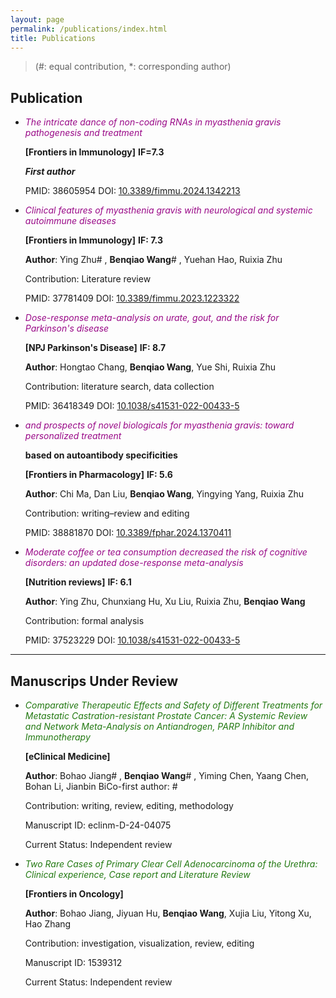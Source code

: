 ```yaml
---
layout: page
permalink: /publications/index.html
title: Publications
---
```


> (#: equal contribution, *: corresponding author)

## Publication

- *<font color="990085876">The intricate dance of non-coding RNAs in myasthenia gravis pathogenesis and treatment</font>*

  **[Frontiers in Immunology]**             **IF=7.3**

  ***First author***

  PMID: 38605954                                         DOI: [10.3389/fimmu.2024.1342213]()

- *<font color="990085876">Clinical features of myasthenia gravis with neurological and systemic autoimmune diseases</font>*

  **[Frontiers in Immunology]**             **IF: 7.3** 

  **Author**: Ying Zhu# , **Benqiao Wang**# , Yuehan Hao, Ruixia Zhu

  Contribution: Literature review

  PMID: 37781409                                           DOI: [10.3389/fimmu.2023.1223322]()

- *<font color="990085876">Dose-response meta-analysis on urate, gout, and the risk for Parkinson's disease</font>*

  **[NPJ Parkinson's Disease]**               **IF: 8.7** 

  **Author**: Hongtao Chang, **Benqiao Wang**, Yue Shi, Ruixia Zhu

  Contribution: literature search, data collection

  PMID: 36418349                                           DOI: [10.1038/s41531-022-00433-5]()

- *<font color="990085876"> and prospects of novel biologicals for myasthenia gravis: toward personalized treatment</font>* 

  **based on autoantibody specificities**

  **[Frontiers in Pharmacology]**          **IF: 5.6** 

  **Author**: Chi Ma, Dan Liu, **Benqiao Wang**, Yingying Yang, Ruixia Zhu

  Contribution: writing–review and editing

  PMID: 38881870                                           DOI: [10.3389/fphar.2024.1370411]()

- *<font color="990085876">Moderate coffee or tea consumption decreased the risk of cognitive disorders: an updated dose-response meta-analysis</font>*

  **[Nutrition reviews]**                               **IF: 6.1** 

  **Author**: Ying Zhu, Chunxiang Hu, Xu Liu, Ruixia Zhu, **Benqiao Wang**

   Contribution: formal analysis

  PMID: 37523229                                           DOI: [10.1038/s41531-022-00433-5]()

---

## **Manuscrips Under Review** 

- *<font color="95442222444444446788799999911111111111111">Comparative Therapeutic Effects and Safety of Different Treatments for Metastatic Castration-resistant Prostate Cancer: A Systemic Review and Network Meta-Analysis on Antiandrogen, PARP Inhibitor and Immunotherapy</font>*

  **[eClinical Medicine]** 

  **Author**: Bohao Jiang# , **Benqiao Wang**# , Yiming Chen, Yaang Chen, Bohan Li, Jianbin BiCo-first author: # 

  Contribution: writing, review, editing, methodology

  Manuscript ID: eclinm-D-24-04075  

  Current Status: Independent review

- *<font color="95442222444444446788799999911111111111111">Two Rare Cases of Primary Clear Cell Adenocarcinoma of the Urethra: Clinical experience, Case report and Literature Review</font>*

   **[Frontiers in Oncology]** 

  **Author**: Bohao Jiang, Jiyuan Hu, **Benqiao Wang**, Xujia Liu, Yitong Xu, Hao Zhang

  Contribution: investigation, visualization, review, editing

  Manuscript ID: 1539312 

  Current Status: Independent review
